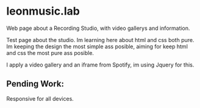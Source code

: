 # leonmusic.lab
Web page about a Recording Studio, with video gallerys and information.

Test page about the studio. Im learning here about html and css both pure. 
Im keeping the design the most simple ass posible, aiming for keep html and css the most pure ass posible.

I apply a video gallery and an iframe from Spotify, im using Jquery for this.


##  Pending Work:

Responsive for all devices.


